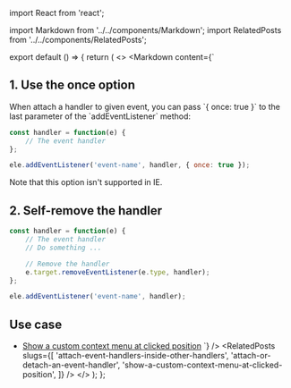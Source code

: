 import React from 'react';

import Markdown from '../../components/Markdown';
import RelatedPosts from '../../components/RelatedPosts';

export default () => {
    return (
<>
<Markdown
    content={`
## 1. Use the once option

When attach a handler to given event, you can pass \`{ once: true }\` to the last parameter of the
\`addEventListener\` method:

~~~ javascript
const handler = function(e) {
    // The event handler
};

ele.addEventListener('event-name', handler, { once: true });
~~~

Note that this option isn't supported in IE.

## 2. Self-remove the handler

~~~ javascript
const handler = function(e) {
    // The event handler
    // Do something ...

    // Remove the handler
    e.target.removeEventListener(e.type, handler);
};

ele.addEventListener('event-name', handler);
~~~

## Use case

* [Show a custom context menu at clicked position](/show-a-custom-context-menu-at-clicked-position)
`}
/>
<RelatedPosts
    slugs={[
        'attach-event-handlers-inside-other-handlers',
        'attach-or-detach-an-event-handler',
        'show-a-custom-context-menu-at-clicked-position',
    ]}
/>
</>
    );
};
